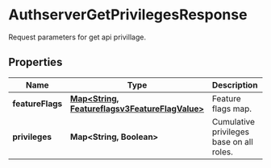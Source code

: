 

# AuthserverGetPrivilegesResponse

Request parameters for get api privillage.

## Properties

| Name | Type | Description | Notes |
|------------ | ------------- | ------------- | -------------|
|**featureFlags** | [**Map&lt;String, Featureflagsv3FeatureFlagValue&gt;**](Featureflagsv3FeatureFlagValue.md) | Feature flags map. |  [optional] |
|**privileges** | **Map&lt;String, Boolean&gt;** | Cumulative privileges base on all roles. |  [optional] |



